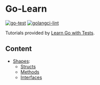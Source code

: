 # Go-Learn
[![go-test](https://github.com/christwosix/go-learn/actions/workflows/test.yml/badge.svg)](https://github.com/christwosix/go-learn/actions/workflows/test.yml)
[![golangci-lint](https://github.com/christwosix/go-learn/actions/workflows/lint.yml/badge.svg)](https://github.com/christwosix/go-learn/actions/workflows/lint.yml)

Tutorials provided by [Learn Go with Tests](https://github.com/quii/learn-go-with-tests).

## Content
- [Shapes](shapes):
  - [Structs](shapes/struct.go)
  - [Methods](shapes/method.go)
  - [Interfaces](shapes/interface.go)
